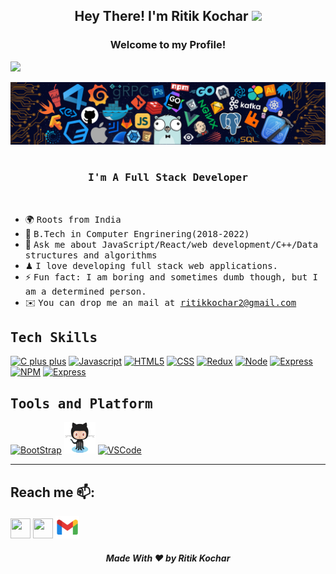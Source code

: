 <h2 align="center">
  Hey There! I'm Ritik Kochar
  <img src="https://media.giphy.com/media/hvRJCLFzcasrR4ia7z/giphy.gif" width="28">
</h2>

<h3 align="center">
Welcome to my Profile!
</h3>

<a href="https://www.youtube.com/watch?v=dQw4w9WgXcQ"><img src="https://user-images.githubusercontent.com/73097560/115834477-dbab4500-a447-11eb-908a-139a6edaec5c.gif"></a>

![](https://github.com/web-codegrammer/web-codegrammer/blob/master/svg/header_.png)


# <p align="center"><h3 align="center"><samp> I'm A Full Stack Developer </samp></h3></p>


<div>
  <br>
  
- 🌍 <samp>Roots from India
- 👷 <samp>B.Tech in Computer Engrinering(2018-2022)
- 💬 <samp>Ask me about JavaScript/React/web development/C++/Data structures and algorithms
- ♟ <samp>I love developing full stack web applications.
- ⚡ <samp>Fun fact: I am boring and sometimes dumb though, but I am a determined person.
- ✉️ <samp>You can drop me an mail at [ritikkochar2@gmail.com](mailto:ritkkochar2@gmail.com)
</div>

##
<h2><b><samp>Tech Skills</samp></b></h2>

  <span>
<a href="https://docs.microsoft.com/en-us/cpp/?view=msvc-170" target="_blank" rel="noreferrer"><img src="https://cdn.jsdelivr.net/gh/devicons/devicon/icons/cplusplus/cplusplus-original.svg" width="50" height="50" alt="C plus plus" /></a>
<a href="https://developer.mozilla.org/en-US/docs/Web/JavaScript" target="_blank" rel="noreferrer"><img src="https://cdn.jsdelivr.net/gh/devicons/devicon/icons/javascript/javascript-original.svg" width="50" height="50" alt="Javascript" /></a>  
<a href="https://developer.mozilla.org/en-US/docs/Glossary/HTML5" target="_blank" rel="noreferrer"><img src="https://cdn.jsdelivr.net/gh/devicons/devicon/icons/html5/html5-plain.svg" width="50" height="50" alt="HTML5" /></a>  
<a href="https://www.w3.org/TR/CSS/#css" target="_blank" rel="noreferrer"><img src="https://cdn.jsdelivr.net/gh/devicons/devicon/icons/css3/css3-plain.svg" width="50" height="50" alt="CSS" /></a>
<a href="https://redux.js.org/" target="_blank" rel="noreferrer"><img src="https://cdn.jsdelivr.net/gh/devicons/devicon/icons/redux/redux-original.svg" width="50" height="50" alt="Redux" /></a>         
<a href="https://nodejs.org/en/" target="_blank" rel="noreferrer"><img src="https://cdn.jsdelivr.net/gh/devicons/devicon/icons/nodejs/nodejs-plain.svg" width="50" height="50" alt="Node" /></a>
<a href="https://expressjs.com/" target="_blank" rel="noreferrer"><img src="https://raw.githubusercontent.com/danielcranney/readme-generator/main/public/icons/skills/express-colored-dark.svg" width="50" height="50" alt="Express" /></a>
<a href="https://www.npmjs.com/" target="_blank" rel="noreferrer"><img src="https://cdn.jsdelivr.net/gh/devicons/devicon/icons/npm/npm-original-wordmark.svg" width="60" height="50" alt="NPM" /></a>   
<a href="https://django.com/" target="_blank" rel="noreferrer"><img src="https://raw.githubusercontent.com/danielcranney/readme-generator/main/public/icons/skills/django-colored-dark.svg" width="50" height="50" alt="Express" /></a>
  </span>
  
<h2><b><samp>Tools and Platform</samp></b></h2>

<span>
<a href="https://getbootstrap.com/" target="_blank" rel="noreferrer"><img src="https://cdn.jsdelivr.net/gh/devicons/devicon/icons/bootstrap/bootstrap-plain-wordmark.svg" width="50" height="50" alt="BootStrap" /></a>
<a href="https://github.com/" target="_blank" rel="noreferrer"><img src="https://github.com/amandewatnitrr/amandewatnitrr/blob/main/imgs/Octocat.png" width="50" height="50" alt="Github"/></a>
<a href="https://code.visualstudio.com/docs" target="_blank" rel="noreferrer"><img src="https://cdn.jsdelivr.net/gh/devicons/devicon/icons/vscode/vscode-original.svg" width="50" height="50" alt="VSCode" /></a>      
</span>
<hr>
    


## Reach me 📫: 
  
<p align="left">   
<a href="https://www.linkedin.com/in/ritik-kochar-82273b192/" target="_blank" rel="noreferrer"><img src="https://raw.githubusercontent.com/danielcranney/readme-generator/main/public/icons/socials/linkedin.svg" width="32" height="32" /></a>
<a href="https://github.com/RitikKochar0509" target="_blank" rel="noreferrer"><img src="https://raw.githubusercontent.com/danielcranney/readme-generator/main/public/icons/socials/github.svg" width="32" height="32" /></a> 
<a href="mailto:ritikkochar2@gmail.com" target="_blank" rel="noreferrer"><img src="https://github.com/web-codegrammer/web-codegrammer/blob/master/svg/icons8-gmail.svg" width="38" height="36" /></a>
  </p>

<h5 align="center">Made With ❤️ by <b>Ritik Kochar</b> </h5>
